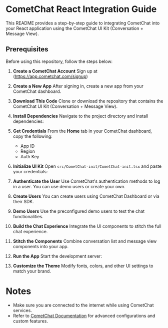 # CometChat React Integration Guide

This README provides a step-by-step guide to integrating CometChat into your React application using the CometChat UI Kit (Conversation + Message View).

## Prerequisites

Before using this repository, follow the steps below:

1. **Create a CometChat Account**
   Sign up at (https://app.cometchat.com/signup)

2. **Create a New App**
   After signing in, create a new app from your CometChat dashboard.

3. **Download This Code**
   Clone or download the repository that contains the CometChat UI Kit (Conversation + Message View).

4. **Install Dependencies**
   Navigate to the project directory and install dependencies:

5. **Get Credentials**
   From the **Home** tab in your CometChat dashboard, copy the following:

   * App ID
   * Region
   * Auth Key

6. **Initialize UI Kit**
   Open `src/CometChat-init/CometChat-init.tsx` and paste your credentials:

7. **Authenticate the User**
   Use CometChat's authentication methods to log in a user. You can use demo users or create your own.

8. **Create Users**
   You can create users using CometChat Dashboard or via their SDK.

9. **Demo Users**
   Use the preconfigured demo users to test the chat functionalities.

10. **Build the Chat Experience**
    Integrate the UI components to stitch the full chat experience.

11. **Stitch the Components**
    Combine conversation list and message view components into your app.

12. **Run the App**
    Start the development server:

13. **Customize the Theme**
    Modify fonts, colors, and other UI settings to match your brand.

# Notes

* Make sure you are connected to the internet while using CometChat services.
* Refer to [CometChat Documentation](https://www.cometchat.com/docs/) for advanced configurations and custom features.

